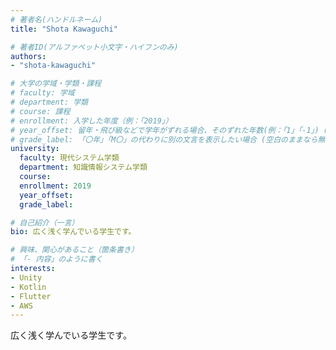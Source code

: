 ```yaml
---
# 著者名(ハンドルネーム)
title: "Shota Kawaguchi"

# 著者ID(アルファベット小文字・ハイフンのみ)
authors:
- "shota-kawaguchi"

# 大学の学域・学類・課程
# faculty: 学域
# department: 学類
# course: 課程
# enrollment: 入学した年度（例：「2019」）
# year_offset: 留年・飛び級などで学年がずれる場合、そのずれた年数(例：「1」「-1」) (空白のままなら無視される)
# grade_label: 「〇年」「M〇」の代わりに別の文言を表示したい場合 (空白のままなら無視される)
university:
  faculty: 現代システム学類
  department: 知識情報システム学類
  course: 
  enrollment: 2019
  year_offset: 
  grade_label:

# 自己紹介（一言）
bio: 広く浅く学んでいる学生です。

# 興味、関心があること（箇条書き）
# 「- 内容」のように書く
interests:
- Unity
- Kotlin
- Flutter
- AWS
---
```

広く浅く学んでいる学生です。